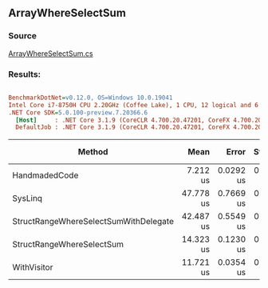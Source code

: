 ﻿## ArrayWhereSelectSum

### Source
[ArrayWhereSelectSum.cs](../../src/StructLinq.Benchmark/ArrayWhereSelectSum.cs)

### Results:
``` ini

BenchmarkDotNet=v0.12.0, OS=Windows 10.0.19041
Intel Core i7-8750H CPU 2.20GHz (Coffee Lake), 1 CPU, 12 logical and 6 physical cores
.NET Core SDK=5.0.100-preview.7.20366.6
  [Host]     : .NET Core 3.1.9 (CoreCLR 4.700.20.47201, CoreFX 4.700.20.47203), X64 RyuJIT
  DefaultJob : .NET Core 3.1.9 (CoreCLR 4.700.20.47201, CoreFX 4.700.20.47203), X64 RyuJIT


```
|                                Method |      Mean |     Error |    StdDev | Ratio | RatioSD | Gen 0 | Gen 1 | Gen 2 | Allocated |
|-------------------------------------- |----------:|----------:|----------:|------:|--------:|------:|------:|------:|----------:|
|                         HandmadedCode |  7.212 us | 0.0292 us | 0.0273 us |  1.00 |    0.00 |     - |     - |     - |         - |
|                               SysLinq | 47.778 us | 0.7669 us | 0.6798 us |  6.63 |    0.11 |     - |     - |     - |     104 B |
| StructRangeWhereSelectSumWithDelegate | 42.487 us | 0.5549 us | 0.5191 us |  5.89 |    0.08 |     - |     - |     - |      48 B |
|             StructRangeWhereSelectSum | 14.323 us | 0.1230 us | 0.1090 us |  1.99 |    0.02 |     - |     - |     - |         - |
|                           WithVisitor | 11.721 us | 0.0354 us | 0.0331 us |  1.63 |    0.01 |     - |     - |     - |         - |
